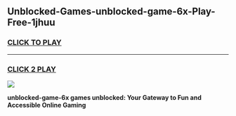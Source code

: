 
## Unblocked-Games-unblocked-game-6x-Play-Free-1jhuu
<h3>
<a href="https://premium76.site?title=unblocked-game-6x&ref=15A">CLICK TO PLAY</a></h3>
<hr>

<h3>
<a href="https://premium76.site?title=unblocked-game-6x&ref=15A">CLICK 2 PLAY</a>
  
</h3>

<a href="https://premium76.site?title=unblocked-game-6x&ref=15A"><img src="https://clearcache.store/games.png"></a>


**unblocked-game-6x games unblocked: Your Gateway to Fun and Accessible Online Gaming**
